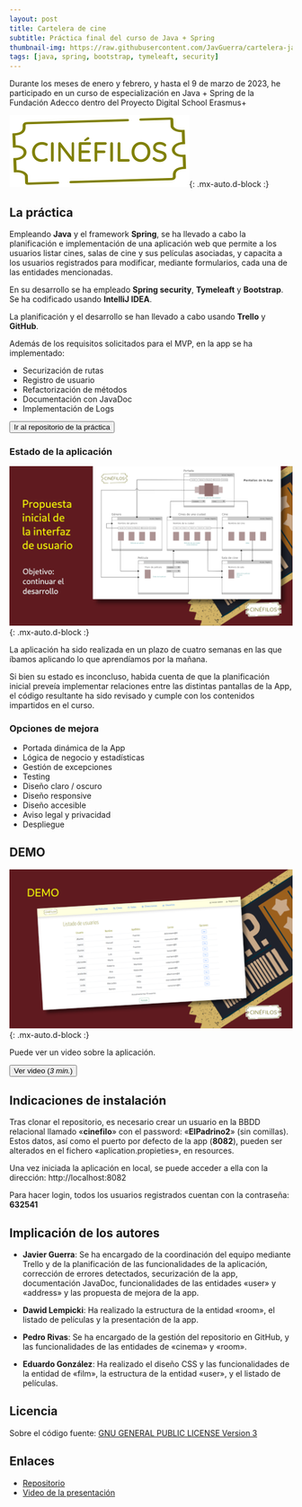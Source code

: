 ```yaml
---
layout: post
title: Cartelera de cine
subtitle: Práctica final del curso de Java + Spring
thumbnail-img: https://raw.githubusercontent.com/JavGuerra/cartelera-java-spring/a77e7c8dded2eaa8235d92814427e56a628ca465/src/main/resources/static/img/logo.svg
tags: [java, spring, bootstrap, tymeleaft, security]
---
```


Durante los meses de enero y febrero, y hasta el 9 de marzo de 2023, he participado en un curso de especialización en Java + Spring de la Fundación Adecco dentro del Proyecto Digital School Erasmus+

![Logo cartelera](https://raw.githubusercontent.com/JavGuerra/cartelera-java-spring/a77e7c8dded2eaa8235d92814427e56a628ca465/src/main/resources/static/img/logo.svg){: .mx-auto.d-block :}

## La práctica

Empleando **Java** y el framework **Spring**, se ha llevado a cabo la planificación e implementación de una aplicación web que permite a los usuarios listar cines, salas de cine y sus películas asociadas, y capacita a los usuarios registrados para modificar, mediante formularios, cada una de las entidades mencionadas.

En su desarrollo se ha empleado **Spring security**, **Tymeleaft** y **Bootstrap**. Se ha codificado usando **IntelliJ IDEA**.

La planificación y el desarrollo se han llevado a cabo usando **Trello** y **GitHub**.

Además de los requisitos solicitados para el MVP, en la app se ha implementado:

- Securización de rutas
- Registro de usuario
- Refactorización de métodos
- Documentación con JavaDoc
- Implementación de Logs

[<button class="btn btn-info" style="font-family:Arial, Helvetica, sans-serif;">Ir al repositorio de la práctica</button>](https://github.com/JavGuerra/cartelera-java-spring)

### Estado de la aplicación

![Cartelera planificación](/assets/img/cartelera-planificacion.png){: .mx-auto.d-block :}

La aplicación ha sido realizada en un plazo de cuatro semanas en las que íbamos aplicando lo que aprendíamos por la mañana.

Si bien su estado es inconcluso, habida cuenta de que la planificación inicial preveía implementar relaciones entre las distintas pantallas de la App, el código resultante ha sido revisado y cumple con los contenidos impartidos en el curso.

### Opciones de mejora

- Portada dinámica de la App  
- Lógica de negocio y estadísticas
- Gestión de excepciones  
- Testing  
- Diseño claro / oscuro
- Diseño responsive  
- Diseño accesible   
- Aviso legal y privacidad
- Despliegue  

## DEMO

![Cartelera demo](/assets/img/cartelera-demo.png){: .mx-auto.d-block :}

Puede ver un video sobre la aplicación.

[<button class="btn btn-info" style="font-family:Arial, Helvetica, sans-serif;">Ver video (*3 min.*)</button>](https://youtu.be/DfS8oC7WmDk)  

## Indicaciones de instalación

Tras clonar el repositorio, es necesario crear un usuario en la BBDD relacional llamado «**cinefilo**» con el password: «**ElPadrino2**» (sin comillas). Estos datos, así como el puerto por defecto de la app (**8082**), pueden ser alterados en el fichero «aplication.propieties», en resources.

Una vez iniciada la aplicación en local, se puede acceder a ella con la dirección: http://localhost:8082

Para hacer login, todos los usuarios registrados cuentan con la contraseña: **632541**

## Implicación de los autores

* **Javier Guerra**: Se ha encargado de la coordinación del equipo mediante Trello y de la planificación de las funcionalidades de la aplicación, corrección de errores detectados, securización de la app, documentación JavaDoc, funcionalidades de las entidades «user» y «address» y las propuesta de mejora de la app.


* **Dawid Lempicki**: Ha realizado la estructura de la entidad «room», el listado de películas y la presentación de la app.


* **Pedro Rivas**: Se ha encargado de la gestión del repositorio en GitHub, y las funcionalidades de las entidades de «cinema» y «room».


* **Eduardo González**: Ha realizado el diseño CSS y las funcionalidades de la entidad de «film», la estructura de la entidad «user», y el listado de películas.

## Licencia

Sobre el código fuente: [GNU GENERAL PUBLIC LICENSE Version 3](LICENSE)

## Enlaces

- [Repositorio](https://github.com/JavGuerra/cartelera-java-spring)  
- [Video de la presentación](https://youtu.be/DfS8oC7WmDk)  
